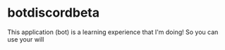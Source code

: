 # botdiscordbeta
This application (bot) is a learning experience that I'm doing! So you can use your will
